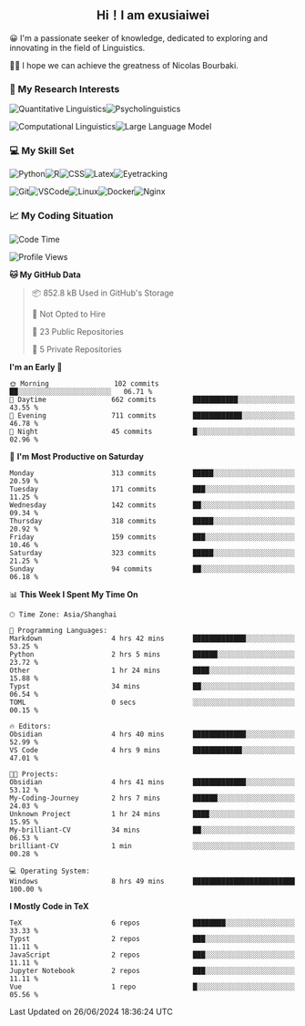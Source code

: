   

## <div align="center">Hi！I am exusiaiwei</div>  

😀 I'm a passionate seeker of knowledge, dedicated to exploring and innovating in the field of Linguistics.

🙋‍♂️ I hope we can achieve the greatness of Nicolas Bourbaki.

### 🔬 My Research Interests  

![Quantitative Linguistics](https://img.shields.io/badge/Quantitative%20Linguistics-%230072CC.svg?&style=for-the-badge&logo=appveyor&logoColor=white)![Psycholinguistics](https://img.shields.io/badge/Psycholinguistics-%2301a3a1.svg?&style=for-the-badge&logo=AWS%20Amplify&logoColor=white)

![Computational Linguistics](https://img.shields.io/badge/Computational%20Linguistics-%231877F2.svg?&style=for-the-badge&logo=Markdown&logoColor=white)![Large Language Model](https://img.shields.io/badge/Large%20Language%20Model-%23F76300.svg?&style=for-the-badge&logo=Android&logoColor=white)

### 💻 My Skill Set

![Python](https://img.shields.io/badge/Python-%2314354C.svg?style=for-the-badge&logo=python&logoColor=white&color=2AB3E3)![R](https://img.shields.io/badge/-R-276DC3?style=for-the-badge&logo=r&logoColor=white)![CSS](https://img.shields.io/badge/-CSS-1572B6?style=for-the-badge&logo=css3&logoColor=white)![Latex](https://img.shields.io/badge/-Latex-008080?style=for-the-badge&logo=latex&logoColor=white)![Eyetracking](https://img.shields.io/badge/Eyetracking-%230078D6?style=for-the-badge&logo=SearXNG&logoColor=#3050FF)

![Git](https://img.shields.io/badge/-Git-F05032?style=for-the-badge&logo=git&logoColor=white)![VSCode](https://img.shields.io/badge/-VSCode-007ACC?style=for-the-badge&logo=visual-studio-code&logoColor=white)![Linux](https://img.shields.io/badge/-Linux-FCC624?style=for-the-badge&logo=linux&logoColor=black)![Docker](https://img.shields.io/badge/-Docker-2496ED?style=for-the-badge&logo=docker&logoColor=white)![Nginx](https://img.shields.io/badge/-Nginx-009639?style=for-the-badge&logo=nginx&logoColor=white)

### 📈 My Coding Situation

<!--START_SECTION:waka-->
![Code Time](http://img.shields.io/badge/Code%20Time-194%20hrs%2023%20mins-blue)

![Profile Views](http://img.shields.io/badge/Profile%20Views-0-blue)

**🐱 My GitHub Data** 

> 📦 852.8 kB Used in GitHub's Storage 
 > 
> 🚫 Not Opted to Hire
 > 
> 📜 23 Public Repositories 
 > 
> 🔑 5 Private Repositories 
 > 
**I'm an Early 🐤** 

```text
🌞 Morning                102 commits         ██░░░░░░░░░░░░░░░░░░░░░░░   06.71 % 
🌆 Daytime                662 commits         ███████████░░░░░░░░░░░░░░   43.55 % 
🌃 Evening                711 commits         ████████████░░░░░░░░░░░░░   46.78 % 
🌙 Night                  45 commits          █░░░░░░░░░░░░░░░░░░░░░░░░   02.96 % 
```
📅 **I'm Most Productive on Saturday** 

```text
Monday                   313 commits         █████░░░░░░░░░░░░░░░░░░░░   20.59 % 
Tuesday                  171 commits         ███░░░░░░░░░░░░░░░░░░░░░░   11.25 % 
Wednesday                142 commits         ██░░░░░░░░░░░░░░░░░░░░░░░   09.34 % 
Thursday                 318 commits         █████░░░░░░░░░░░░░░░░░░░░   20.92 % 
Friday                   159 commits         ███░░░░░░░░░░░░░░░░░░░░░░   10.46 % 
Saturday                 323 commits         █████░░░░░░░░░░░░░░░░░░░░   21.25 % 
Sunday                   94 commits          ██░░░░░░░░░░░░░░░░░░░░░░░   06.18 % 
```


📊 **This Week I Spent My Time On** 

```text
🕑︎ Time Zone: Asia/Shanghai

💬 Programming Languages: 
Markdown                 4 hrs 42 mins       █████████████░░░░░░░░░░░░   53.25 % 
Python                   2 hrs 5 mins        ██████░░░░░░░░░░░░░░░░░░░   23.72 % 
Other                    1 hr 24 mins        ████░░░░░░░░░░░░░░░░░░░░░   15.88 % 
Typst                    34 mins             ██░░░░░░░░░░░░░░░░░░░░░░░   06.54 % 
TOML                     0 secs              ░░░░░░░░░░░░░░░░░░░░░░░░░   00.15 % 

🔥 Editors: 
Obsidian                 4 hrs 40 mins       █████████████░░░░░░░░░░░░   52.99 % 
VS Code                  4 hrs 9 mins        ████████████░░░░░░░░░░░░░   47.01 % 

🐱‍💻 Projects: 
Obsidian                 4 hrs 41 mins       █████████████░░░░░░░░░░░░   53.12 % 
My-Coding-Journey        2 hrs 7 mins        ██████░░░░░░░░░░░░░░░░░░░   24.03 % 
Unknown Project          1 hr 24 mins        ████░░░░░░░░░░░░░░░░░░░░░   15.95 % 
My-brilliant-CV          34 mins             ██░░░░░░░░░░░░░░░░░░░░░░░   06.53 % 
brilliant-CV             1 min               ░░░░░░░░░░░░░░░░░░░░░░░░░   00.28 % 

💻 Operating System: 
Windows                  8 hrs 49 mins       █████████████████████████   100.00 % 
```

**I Mostly Code in TeX** 

```text
TeX                      6 repos             ████████░░░░░░░░░░░░░░░░░   33.33 % 
Typst                    2 repos             ███░░░░░░░░░░░░░░░░░░░░░░   11.11 % 
JavaScript               2 repos             ███░░░░░░░░░░░░░░░░░░░░░░   11.11 % 
Jupyter Notebook         2 repos             ███░░░░░░░░░░░░░░░░░░░░░░   11.11 % 
Vue                      1 repo              █░░░░░░░░░░░░░░░░░░░░░░░░   05.56 % 
```




 Last Updated on 26/06/2024 18:36:24 UTC
<!--END_SECTION:waka-->
